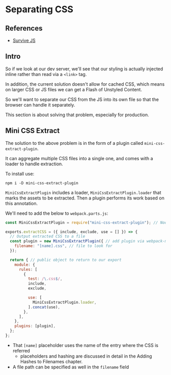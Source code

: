# Separating CSS

## References

- [Survive JS](https://survivejs.com/webpack/styling/separating-css/)

## Intro

So if we look at our dev server, we'll see that our styling is actually injected inline rather than read via a `<link>` tag.

In addition, the current solution doesn't allow for cached CSS, which means on larger CSS or JS files we can get a Flash of Unstyled Content.

So we'll want to separate our CSS from the JS into its own file so that the browser can handle it separately.

This section is about solving that problem, especially for production.

## Mini CSS Extract

The solution to the above problem is in the form of a plugin called `mini-css-extract-plugin`.

It can aggregate multiple CSS files into a single one, and comes with a loader to handle extraction.

To install use:
```npm
npm i -D mini-css-extract-plugin
```

`MiniCssExtractPlugin` includes a loader, `MiniCssExtractPlugin.loader` that marks the assets to be extracted. Then a plugin performs its work based on this annotation.

We'll need to add the below to `webpack.parts.js`:
```js
const MiniCssExtractPlugin = require("mini-css-extract-plugin"); // Node import

exports.extractCSS = ({ include, exclude, use = [] }) => {
  // Output extracted CSS to a file
  const plugin = new MiniCssExtractPlugin({ // add plugin via webpack-merge syntax
    filename: "[name].css", // file to look for
  });

  return { // public object to return to our export
    module: {
      rules: [
        {
          test: /\.css$/,
          include,
          exclude,

          use: [
            MiniCssExtractPlugin.loader,
          ].concat(use),
        },
      ],
    },
    plugins: [plugin],
  };
};
```

- That `[name]` placeholder uses the name of the entry where the CSS is referred
  - placeholders and hashing are discussed in detail in the Adding Hashes to Filenames chapter.
- A file path can be specified as well in the `filename` field